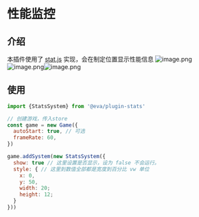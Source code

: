 # 性能监控

## 介绍

本插件使用了 [stat.js](https://github.com/mrdoob/stats.js/) 实现，会在制定位置显示性能信息
![image.png](https://cdn.nlark.com/yuque/0/2019/png/107226/1577548935329-5be71d61-eb4c-45e3-9397-9ff08722dd6a.png#align=left&display=inline&height=262&margin=%5Bobject%20Object%5D&name=image.png&originHeight=524&originWidth=424&size=355404&status=done&style=none&width=212)![image.png](https://cdn.nlark.com/yuque/0/2019/png/107226/1577548961565-38cea6de-b8c8-4216-a0ae-1779928db566.png#align=left&display=inline&height=211&margin=%5Bobject%20Object%5D&name=image.png&originHeight=422&originWidth=476&size=324266&status=done&style=none&width=238)![image.png](https://cdn.nlark.com/yuque/0/2019/png/107226/1577548985390-504463fd-a95d-4e36-92a3-e70e25486d86.png#align=left&display=inline&height=201&margin=%5Bobject%20Object%5D&name=image.png&originHeight=402&originWidth=470&size=307592&status=done&style=none&width=235)

## 使用

```js
import {StatsSystem} from '@eva/plugin-stats'

// 创建游戏，传入store
const game = new Game({
  autoStart: true, // 可选
  frameRate: 60,
})

game.addSystem(new StatsSystem({
  show: true // 这里设置是否显示，设为 false 不会运行。
  style: { // 这里到数值全部都是宽度到百分比 vw 单位
    x: 0,
    y: 50,
    width: 20;
    height: 12;
  }
}))



```
